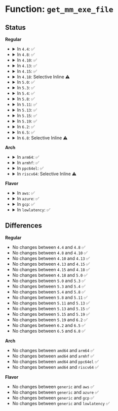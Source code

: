 # Function: <code>get_mm_exe_file</code>

## Status
<b>Regular</b>
<ul>
<li>
<details>
<summary>In <code>4.4</code>: ✅</summary>

```c
struct file *get_mm_exe_file(struct mm_struct *mm);
```

**Collision:** Unique Global

**Inline:** No

**Transformation:** False

**Instances:**

```
In kernel/fork.c (ffffffff8107d9f0)
Location: kernel/fork.c:758
Inline: False
Direct callers:
  - kernel/fork.c:copy_process
  - kernel/sys.c:prctl_set_mm_exe_file
  - kernel/audit.c:audit_log_d_path_exe
  - fs/coredump.c:do_coredump
  - fs/proc/base.c:proc_exe_link
  - security/tomoyo/util.c:tomoyo_get_exe
```
**Symbols:**

```
ffffffff8107d9f0-ffffffff8107da4e: get_mm_exe_file (STB_GLOBAL)
```
</details>
</li>
<li>
<details>
<summary>In <code>4.8</code>: ✅</summary>

```c
struct file *get_mm_exe_file(struct mm_struct *mm);
```

**Collision:** Unique Global

**Inline:** No

**Transformation:** False

**Instances:**

```
In kernel/fork.c (ffffffff8107f590)
Location: kernel/fork.c:793
Inline: False
Direct callers:
  - kernel/fork.c:get_task_exe_file
  - kernel/sys.c:prctl_set_mm_exe_file
  - kernel/audit.c:audit_log_d_path_exe
  - fs/coredump.c:do_coredump
  - security/tomoyo/util.c:tomoyo_get_exe
```
**Symbols:**

```
ffffffff8107f590-ffffffff8107f5ee: get_mm_exe_file (STB_GLOBAL)
```
</details>
</li>
<li>
<details>
<summary>In <code>4.10</code>: ✅</summary>

```c
struct file *get_mm_exe_file(struct mm_struct *mm);
```

**Collision:** Unique Global

**Inline:** No

**Transformation:** False

**Instances:**

```
In kernel/fork.c (ffffffff81083c40)
Location: kernel/fork.c:947
Inline: False
Direct callers:
  - kernel/fork.c:get_task_exe_file
  - kernel/sys.c:prctl_set_mm_exe_file
  - kernel/audit.c:audit_log_d_path_exe
  - fs/coredump.c:do_coredump
  - security/tomoyo/util.c:tomoyo_get_exe
```
**Symbols:**

```
ffffffff81083c40-ffffffff81083c9e: get_mm_exe_file (STB_GLOBAL)
```
</details>
</li>
<li>
<details>
<summary>In <code>4.13</code>: ✅</summary>

```c
struct file *get_mm_exe_file(struct mm_struct *mm);
```

**Collision:** Unique Global

**Inline:** No

**Transformation:** False

**Instances:**

```
In kernel/fork.c (ffffffff81080b10)
Location: kernel/fork.c:994
Inline: False
Direct callers:
  - kernel/fork.c:get_task_exe_file
  - kernel/sys.c:prctl_set_mm_exe_file
  - kernel/audit.c:audit_log_d_path_exe
  - fs/coredump.c:do_coredump
  - security/tomoyo/util.c:tomoyo_get_exe
```
**Symbols:**

```
ffffffff81080b10-ffffffff81080b5b: get_mm_exe_file (STB_GLOBAL)
```
</details>
</li>
<li>
<details>
<summary>In <code>4.15</code>: ✅</summary>

```c
struct file *get_mm_exe_file(struct mm_struct *mm);
```

**Collision:** Unique Global

**Inline:** No

**Transformation:** False

**Instances:**

```
In kernel/fork.c (ffffffff810873b0)
Location: kernel/fork.c:1006
Inline: False
Direct callers:
  - kernel/fork.c:get_task_exe_file
  - kernel/sys.c:prctl_set_mm_exe_file
  - kernel/audit.c:audit_log_d_path_exe
  - fs/coredump.c:do_coredump
  - security/tomoyo/util.c:tomoyo_get_exe
```
**Symbols:**

```
ffffffff810873b0-ffffffff81087401: get_mm_exe_file (STB_GLOBAL)
```
</details>
</li>
<li>
<details>
<summary>In <code>4.18</code>: Selective Inline ⚠️</summary>

```c
struct file *get_mm_exe_file(struct mm_struct *mm);
```

**Collision:** Unique Global

**Inline:** Selective

**Transformation:** False

**Instances:**

```
In kernel/fork.c (ffffffff8108b817)
Location: kernel/fork.c:1075
Inline: True
Inline callers:
  - kernel/fork.c:copy_mm
  - kernel/fork.c:get_task_exe_file
Direct callers:
  - kernel/sys.c:prctl_set_mm_exe_file
  - kernel/audit.c:audit_log_d_path_exe
  - fs/coredump.c:do_coredump
  - security/tomoyo/util.c:tomoyo_get_exe
```
**Symbols:**

```
ffffffff8108ad60-ffffffff8108adb1: get_mm_exe_file (STB_GLOBAL)
```
</details>
</li>
<li>
<details>
<summary>In <code>5.0</code>: ✅</summary>

```c
struct file *get_mm_exe_file(struct mm_struct *mm);
```

**Collision:** Unique Global

**Inline:** No

**Transformation:** False

**Instances:**

```
In kernel/fork.c (ffffffff810922f0)
Location: kernel/fork.c:1131
Inline: False
Direct callers:
  - kernel/fork.c:get_task_exe_file
  - kernel/sys.c:prctl_set_mm_exe_file
  - kernel/audit.c:audit_log_d_path_exe
  - fs/coredump.c:do_coredump
  - security/tomoyo/util.c:tomoyo_get_exe
```
**Symbols:**

```
ffffffff810922f0-ffffffff81092341: get_mm_exe_file (STB_GLOBAL)
```
</details>
</li>
<li>
<details>
<summary>In <code>5.3</code>: ✅</summary>

```c
struct file *get_mm_exe_file(struct mm_struct *mm);
```

**Collision:** Unique Global

**Inline:** No

**Transformation:** False

**Instances:**

```
In kernel/fork.c (ffffffff81096640)
Location: kernel/fork.c:1148
Inline: False
Direct callers:
  - kernel/fork.c:get_task_exe_file
  - kernel/fork.c:dup_mmap
  - kernel/sys.c:prctl_set_mm_exe_file
  - kernel/audit.c:audit_log_d_path_exe
  - security/tomoyo/util.c:tomoyo_get_exe
```
**Symbols:**

```
ffffffff81096640-ffffffff8109667a: get_mm_exe_file (STB_GLOBAL)
```
</details>
</li>
<li>
<details>
<summary>In <code>5.4</code>: ✅</summary>

```c
struct file *get_mm_exe_file(struct mm_struct *mm);
```

**Collision:** Unique Global

**Inline:** No

**Transformation:** False

**Instances:**

```
In kernel/fork.c (ffffffff8109cc00)
Location: kernel/fork.c:1163
Inline: False
Direct callers:
  - kernel/fork.c:get_task_exe_file
  - kernel/fork.c:dup_mmap
  - kernel/sys.c:prctl_set_mm_exe_file
  - kernel/audit.c:audit_log_d_path_exe
  - security/tomoyo/util.c:tomoyo_get_exe
```
**Symbols:**

```
ffffffff8109cc00-ffffffff8109cc3a: get_mm_exe_file (STB_GLOBAL)
```
</details>
</li>
<li>
<details>
<summary>In <code>5.8</code>: ✅</summary>

```c
struct file *get_mm_exe_file(struct mm_struct *mm);
```

**Collision:** Unique Global

**Inline:** No

**Transformation:** False

**Instances:**

```
In kernel/fork.c (ffffffff810a3840)
Location: kernel/fork.c:1177
Inline: False
Direct callers:
  - kernel/fork.c:get_task_exe_file
  - kernel/fork.c:dup_mmap
  - kernel/sys.c:prctl_set_mm_exe_file
  - kernel/audit.c:audit_log_multicast
  - fs/coredump.c:cn_print_exe_file
  - security/tomoyo/util.c:tomoyo_get_exe
```
**Symbols:**

```
ffffffff810a3840-ffffffff810a3877: get_mm_exe_file (STB_GLOBAL)
```
</details>
</li>
<li>
<details>
<summary>In <code>5.11</code>: ✅</summary>

```c
struct file *get_mm_exe_file(struct mm_struct *mm);
```

**Collision:** Unique Global

**Inline:** No

**Transformation:** False

**Instances:**

```
In kernel/fork.c (ffffffff8109f1f0)
Location: kernel/fork.c:1174
Inline: False
Direct callers:
  - kernel/fork.c:get_task_exe_file
  - kernel/fork.c:dup_mmap
  - kernel/sys.c:prctl_set_mm_exe_file
  - kernel/audit.c:audit_log_multicast
  - fs/coredump.c:cn_print_exe_file
  - security/tomoyo/util.c:tomoyo_get_exe
```
**Symbols:**

```
ffffffff8109f1f0-ffffffff8109f23d: get_mm_exe_file (STB_GLOBAL)
```
</details>
</li>
<li>
<details>
<summary>In <code>5.13</code>: ✅</summary>

```c
struct file *get_mm_exe_file(struct mm_struct *mm);
```

**Collision:** Unique Global

**Inline:** No

**Transformation:** False

**Instances:**

```
In kernel/fork.c (ffffffff810a00c0)
Location: kernel/fork.c:1180
Inline: False
Direct callers:
  - kernel/fork.c:get_task_exe_file
  - kernel/fork.c:dup_mmap
  - kernel/sys.c:prctl_set_mm_exe_file
  - kernel/audit.c:audit_log_multicast
  - fs/coredump.c:cn_print_exe_file
  - security/tomoyo/util.c:tomoyo_get_exe
```
**Symbols:**

```
ffffffff810a00c0-ffffffff810a010d: get_mm_exe_file (STB_GLOBAL)
```
</details>
</li>
<li>
<details>
<summary>In <code>5.15</code>: ✅</summary>

```c
struct file *get_mm_exe_file(struct mm_struct *mm);
```

**Collision:** Unique Global

**Inline:** No

**Transformation:** False

**Instances:**

```
In kernel/fork.c (ffffffff810b3220)
Location: kernel/fork.c:1261
Inline: False
Direct callers:
  - kernel/fork.c:get_task_exe_file
  - kernel/fork.c:replace_mm_exe_file
  - kernel/fork.c:dup_mmap
  - kernel/audit.c:audit_log_multicast
  - fs/coredump.c:cn_print_exe_file
  - security/tomoyo/util.c:tomoyo_get_exe
```
**Symbols:**

```
ffffffff810b3220-ffffffff810b326d: get_mm_exe_file (STB_GLOBAL)
```
</details>
</li>
<li>
<details>
<summary>In <code>5.19</code>: ✅</summary>

```c
struct file *get_mm_exe_file(struct mm_struct *mm);
```

**Collision:** Unique Global

**Inline:** No

**Transformation:** False

**Instances:**

```
In kernel/fork.c (ffffffff810c9420)
Location: kernel/fork.c:1333
Inline: False
Direct callers:
  - kernel/fork.c:get_task_exe_file
  - kernel/fork.c:replace_mm_exe_file
  - kernel/fork.c:dup_mmap
  - kernel/audit.c:audit_log_task_info
  - kernel/audit.c:audit_log_multicast
  - fs/coredump.c:cn_print_exe_file
  - security/tomoyo/util.c:tomoyo_get_exe
```
**Symbols:**

```
ffffffff810c9420-ffffffff810c9481: get_mm_exe_file (STB_GLOBAL)
```
</details>
</li>
<li>
<details>
<summary>In <code>6.2</code>: ✅</summary>

```c
struct file *get_mm_exe_file(struct mm_struct *mm);
```

**Collision:** Unique Global

**Inline:** No

**Transformation:** False

**Instances:**

```
In kernel/fork.c (ffffffff810e6940)
Location: kernel/fork.c:1357
Inline: False
Direct callers:
  - kernel/fork.c:get_task_exe_file
  - kernel/fork.c:replace_mm_exe_file
  - kernel/fork.c:dup_mmap
  - kernel/audit.c:audit_log_task_info
  - kernel/audit.c:audit_log_multicast
  - fs/coredump.c:cn_print_exe_file
  - security/tomoyo/util.c:tomoyo_get_exe
```
**Symbols:**

```
ffffffff810e6940-ffffffff810e69a1: get_mm_exe_file (STB_GLOBAL)
```
</details>
</li>
<li>
<details>
<summary>In <code>6.5</code>: ✅</summary>

```c
struct file *get_mm_exe_file(struct mm_struct *mm);
```

**Collision:** Unique Global

**Inline:** No

**Transformation:** False

**Instances:**

```
In kernel/fork.c (ffffffff810f22e0)
Location: kernel/fork.c:1498
Inline: False
Direct callers:
  - kernel/fork.c:get_task_exe_file
  - kernel/fork.c:replace_mm_exe_file
  - kernel/fork.c:dup_mmap
  - kernel/audit.c:audit_log_task_info
  - kernel/audit.c:audit_log_multicast
  - fs/coredump.c:cn_print_exe_file
  - security/tomoyo/util.c:tomoyo_get_exe
```
**Symbols:**

```
ffffffff810f22e0-ffffffff810f2341: get_mm_exe_file (STB_GLOBAL)
```
</details>
</li>
<li>
<details>
<summary>In <code>6.8</code>: Selective Inline ⚠️</summary>

```c
struct file *get_mm_exe_file(struct mm_struct *mm);
```

**Collision:** Unique Global

**Inline:** Selective

**Transformation:** False

**Instances:**

```
In kernel/fork.c (ffffffff810fc1e5)
Location: kernel/fork.c:1494
Inline: True
Inline callers:
  - kernel/fork.c:get_task_exe_file
  - kernel/fork.c:replace_mm_exe_file
  - kernel/fork.c:dup_mmap
Direct callers:
  - kernel/audit.c:audit_log_task_info
  - kernel/audit.c:audit_log_multicast
  - kernel/audit_watch.c:audit_exe_compare
  - fs/coredump.c:cn_print_exe_file
  - security/tomoyo/util.c:tomoyo_get_exe
```
**Symbols:**

```
ffffffff810fc160-ffffffff810fc195: get_mm_exe_file (STB_GLOBAL)
```
</details>
</li>
</ul>
<b>Arch</b>
<ul>
<li>
<details>
<summary>In <code>arm64</code>: ✅</summary>

```c
struct file *get_mm_exe_file(struct mm_struct *mm);
```

**Collision:** Unique Global

**Inline:** No

**Transformation:** False

**Instances:**

```
In kernel/fork.c (ffff8000100f1848)
Location: kernel/fork.c:1163
Inline: False
Direct callers:
  - kernel/fork.c:get_task_exe_file
  - kernel/fork.c:dup_mmap
  - kernel/sys.c:prctl_set_mm_exe_file
  - kernel/audit.c:audit_log_d_path_exe
  - security/tomoyo/util.c:tomoyo_get_exe
```
**Symbols:**

```
ffff8000100f1848-ffff8000100f18bc: get_mm_exe_file (STB_GLOBAL)
```
</details>
</li>
<li>
<details>
<summary>In <code>armhf</code>: ✅</summary>

```c
struct file *get_mm_exe_file(struct mm_struct *mm);
```

**Collision:** Unique Global

**Inline:** No

**Transformation:** False

**Instances:**

```
In kernel/fork.c (c0350c0c)
Location: kernel/fork.c:1163
Inline: False
Direct callers:
  - kernel/fork.c:get_task_exe_file
  - kernel/fork.c:dup_mmap
  - kernel/sys.c:prctl_set_mm_exe_file
  - kernel/audit.c:audit_log_d_path_exe
  - fs/coredump.c:format_corename
  - security/tomoyo/util.c:tomoyo_get_exe
```
**Symbols:**

```
c0350c0c-c0350c74: get_mm_exe_file (STB_GLOBAL)
```
</details>
</li>
<li>
<details>
<summary>In <code>ppc64el</code>: ✅</summary>

```c
struct file *get_mm_exe_file(struct mm_struct *mm);
```

**Collision:** Unique Global

**Inline:** No

**Transformation:** False

**Instances:**

```
In kernel/fork.c (c000000000136610)
Location: kernel/fork.c:1163
Inline: False
Direct callers:
  - kernel/fork.c:get_task_exe_file
  - kernel/fork.c:dup_mmap
  - kernel/sys.c:prctl_set_mm_exe_file
  - kernel/audit.c:audit_log_d_path_exe
  - security/tomoyo/util.c:tomoyo_get_exe
```
**Symbols:**

```
c000000000136610-c000000000136668: get_mm_exe_file (STB_GLOBAL)
```
</details>
</li>
<li>
<details>
<summary>In <code>riscv64</code>: Selective Inline ⚠️</summary>

```c
struct file *get_mm_exe_file(struct mm_struct *mm);
```

**Collision:** Unique Global

**Inline:** Selective

**Transformation:** False

**Instances:**

```
In kernel/fork.c (ffffffe0000beeea)
Location: kernel/fork.c:1163
Inline: True
Inline callers:
  - kernel/fork.c:get_task_exe_file
  - kernel/fork.c:dup_mmap
Direct callers:
  - kernel/sys.c:prctl_set_mm_exe_file
  - kernel/audit.c:audit_log_d_path_exe
  - security/tomoyo/util.c:tomoyo_get_exe
```
**Symbols:**

```
ffffffe0000be322-ffffffe0000be374: get_mm_exe_file (STB_GLOBAL)
```
</details>
</li>
</ul>
<b>Flavor</b>
<ul>
<li>
<details>
<summary>In <code>aws</code>: ✅</summary>

```c
struct file *get_mm_exe_file(struct mm_struct *mm);
```

**Collision:** Unique Global

**Inline:** No

**Transformation:** False

**Instances:**

```
In kernel/fork.c (ffffffff81096520)
Location: kernel/fork.c:1163
Inline: False
Direct callers:
  - kernel/fork.c:get_task_exe_file
  - kernel/fork.c:dup_mmap
  - kernel/sys.c:prctl_set_mm_exe_file
  - kernel/audit.c:audit_log_d_path_exe
  - security/tomoyo/util.c:tomoyo_get_exe
```
**Symbols:**

```
ffffffff81096520-ffffffff8109655a: get_mm_exe_file (STB_GLOBAL)
```
</details>
</li>
<li>
<details>
<summary>In <code>azure</code>: ✅</summary>

```c
struct file *get_mm_exe_file(struct mm_struct *mm);
```

**Collision:** Unique Global

**Inline:** No

**Transformation:** False

**Instances:**

```
In kernel/fork.c (ffffffff81084fa0)
Location: kernel/fork.c:1163
Inline: False
Direct callers:
  - kernel/fork.c:get_task_exe_file
  - kernel/fork.c:dup_mmap
  - kernel/sys.c:prctl_set_mm_exe_file
  - kernel/audit.c:audit_log_d_path_exe
  - security/tomoyo/util.c:tomoyo_get_exe
```
**Symbols:**

```
ffffffff81084fa0-ffffffff81084fda: get_mm_exe_file (STB_GLOBAL)
```
</details>
</li>
<li>
<details>
<summary>In <code>gcp</code>: ✅</summary>

```c
struct file *get_mm_exe_file(struct mm_struct *mm);
```

**Collision:** Unique Global

**Inline:** No

**Transformation:** False

**Instances:**

```
In kernel/fork.c (ffffffff810964d0)
Location: kernel/fork.c:1163
Inline: False
Direct callers:
  - kernel/fork.c:get_task_exe_file
  - kernel/fork.c:dup_mmap
  - kernel/sys.c:prctl_set_mm_exe_file
  - kernel/audit.c:audit_log_d_path_exe
  - security/tomoyo/util.c:tomoyo_get_exe
```
**Symbols:**

```
ffffffff810964d0-ffffffff8109650a: get_mm_exe_file (STB_GLOBAL)
```
</details>
</li>
<li>
<details>
<summary>In <code>lowlatency</code>: ✅</summary>

```c
struct file *get_mm_exe_file(struct mm_struct *mm);
```

**Collision:** Unique Global

**Inline:** No

**Transformation:** False

**Instances:**

```
In kernel/fork.c (ffffffff8109e490)
Location: kernel/fork.c:1163
Inline: False
Direct callers:
  - kernel/fork.c:get_task_exe_file
  - kernel/fork.c:dup_mmap
  - kernel/sys.c:prctl_set_mm_exe_file
  - kernel/audit.c:audit_log_d_path_exe
  - security/tomoyo/util.c:tomoyo_get_exe
```
**Symbols:**

```
ffffffff8109e490-ffffffff8109e4e5: get_mm_exe_file (STB_GLOBAL)
```
</details>
</li>
</ul>

## Differences
<b>Regular</b>
<ul>
<li>
No changes between <code>4.4</code> and <code>4.8</code> ✅
</li>
<li>
No changes between <code>4.8</code> and <code>4.10</code> ✅
</li>
<li>
No changes between <code>4.10</code> and <code>4.13</code> ✅
</li>
<li>
No changes between <code>4.13</code> and <code>4.15</code> ✅
</li>
<li>
No changes between <code>4.15</code> and <code>4.18</code> ✅
</li>
<li>
No changes between <code>4.18</code> and <code>5.0</code> ✅
</li>
<li>
No changes between <code>5.0</code> and <code>5.3</code> ✅
</li>
<li>
No changes between <code>5.3</code> and <code>5.4</code> ✅
</li>
<li>
No changes between <code>5.4</code> and <code>5.8</code> ✅
</li>
<li>
No changes between <code>5.8</code> and <code>5.11</code> ✅
</li>
<li>
No changes between <code>5.11</code> and <code>5.13</code> ✅
</li>
<li>
No changes between <code>5.13</code> and <code>5.15</code> ✅
</li>
<li>
No changes between <code>5.15</code> and <code>5.19</code> ✅
</li>
<li>
No changes between <code>5.19</code> and <code>6.2</code> ✅
</li>
<li>
No changes between <code>6.2</code> and <code>6.5</code> ✅
</li>
<li>
No changes between <code>6.5</code> and <code>6.8</code> ✅
</li>
</ul>
<b>Arch</b>
<ul>
<li>
No changes between <code>amd64</code> and <code>arm64</code> ✅
</li>
<li>
No changes between <code>amd64</code> and <code>armhf</code> ✅
</li>
<li>
No changes between <code>amd64</code> and <code>ppc64el</code> ✅
</li>
<li>
No changes between <code>amd64</code> and <code>riscv64</code> ✅
</li>
</ul>
<b>Flavor</b>
<ul>
<li>
No changes between <code>generic</code> and <code>aws</code> ✅
</li>
<li>
No changes between <code>generic</code> and <code>azure</code> ✅
</li>
<li>
No changes between <code>generic</code> and <code>gcp</code> ✅
</li>
<li>
No changes between <code>generic</code> and <code>lowlatency</code> ✅
</li>
</ul>
